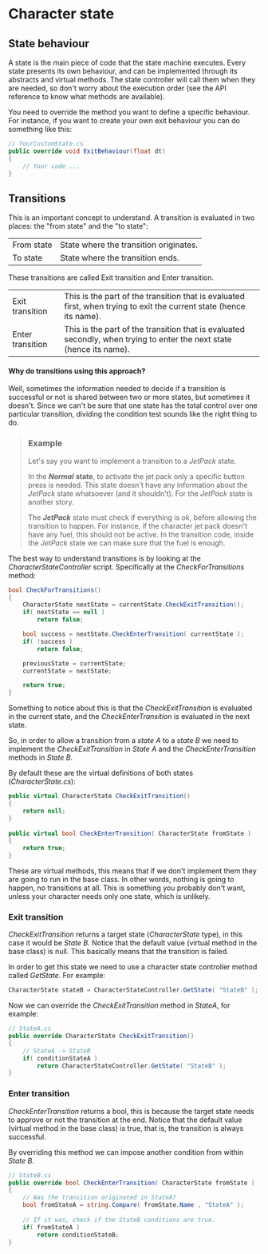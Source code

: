 # Character state

## State behaviour

A state is the main piece of code that the state machine executes. Every state presents its own behaviour, and can be implemented through its abstracts and virtual methods. The state controller will call them when they are needed, so don't worry about the execution order \(see the API reference to know what methods are available\).

You need to override the method you want to define a specific behaviour. For instance, if you want to create your own exit behaviour you can do something like this:

```csharp
// YourCustomState.cs
public override void ExitBehaviour(float dt)
{
    // Your code ...
}
```

## Transitions

This is an important concept to understand. A transition is evaluated in two places: the "from state" and the "to state":

|  |  |
| :--- | :--- |
| From state | State where the transition originates. |
| To state | State where the transition ends. |

These transitions are called Exit transition and Enter transition.

|  |  |
| :--- | :--- |
| Exit transition | This is the part of the transition that is evaluated first, when trying to exit the current state \(hence its name\). |
| Enter transition | This is the part of the transition that is evaluated secondly, when trying to enter the next state \(hence its name\). |

#### Why do transitions using this approach? 

Well, sometimes the information needed to decide if a transition is successful or not is shared between two or more states, but sometimes it doesn't. Since we can't be sure that one state has the total control over one particular transition, dividing the condition test sounds like the right thing to do.

> ### Example
>
> Let's say you want to implement a transition to a _JetPack_ state.
>
> In the _**Normal**_ **state**, to activate the jet pack only a specific button press is needed. This state doesn't have any information about the _JetPack_ state whatsoever \(and it shouldn't\). For the _JetPack_ state is another story. 
>
> The _**JetPack**_ state must check if everything is ok, before allowing the transition to happen. For instance, if the character jet pack doesn't have any fuel, this should not be active. In the transition code, inside the _JetPack_ state we can make sure that the fuel is enough.



The best way to understand transitions is by looking at the _CharacterStateController_ script. Specifically at the _CheckForTransitions_ method:

```csharp
bool CheckForTransitions()
{ 
    CharacterState nextState = currentState.CheckExitTransition();
    if( nextState == null )
        return false;

    bool success = nextState.CheckEnterTransition( currentState );
    if( !success )
        return false;

    previousState = currentState;
    currentState = nextState;

    return true;
}
```

Something to notice about this is that the _CheckExitTransition_ is evaluated in the current state, and the _CheckEnterTransition_ is evaluated in the next state. 

So, in order to allow a transition from a _state A_ to a _state B_ we need to implement the _CheckExitTransition_ in _State A_ and the _CheckEnterTransition_ methods in _State B_.

By default these are the virtual definitions of both states \(_CharacterState.cs_\):

```csharp
public virtual CharacterState CheckExitTransition()
{
    return null;
}
 
public virtual bool CheckEnterTransition( CharacterState fromState )
{
    return true;
}
```

These are virtual methods, this means that if we don't implement them they are going to run in the base class. In other words, nothing is going to happen, no transitions at all. This is something you probably don't want, unless your character needs only one state, which is unlikely.

### Exit transition

_CheckExitTransition_ returns a target state \(_CharacterState_ type\), in this case it would be _State B._ Notice that the default value \(virtual method in the base class\) is null. This basically means that the transition is failed.

In order to get this state we need to use a character state controller method called _GetState_. For example:

```csharp
CharacterState stateB = CharacterStateController.GetState( "StateB" );
```

Now we can override the _CheckExitTransition_ method in _StateA_, for example:

```csharp
// StateA.cs
public override CharacterState CheckExitTransition()
{
    // StateA -> StateB
    if( conditionStateA )
        return CharacterStateController.GetState( "StateB" );
}
```

### Enter transition

_CheckEnterTransition_ returns a bool, this is because the target state needs to approve or not the transition at the end. Notice that the default value \(virtual method in the base class\) is true, that is, the transition is always successful.

By overriding this method we can impose another condition from within _State B_.

```csharp
// StateB.cs
public override bool CheckEnterTransition( CharacterState fromState )
{
    // Was the transition originated in StateA?
    bool fromStateA = string.Compare( fromState.Name , "StateA" );
    
    // If it was, check if the StateB conditions are true.
    if( fromStateA )
        return conditionStateB;
}
```

